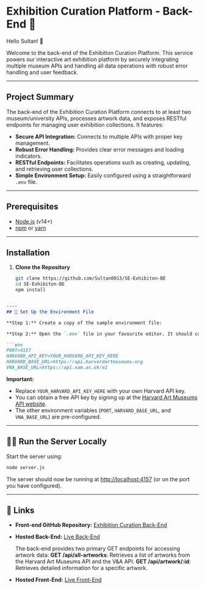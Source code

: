 # Exhibition Curation Platform - Back-End 🚀

Hello Sultan! 👑

Welcome to the back-end of the Exhibition Curation Platform. This service powers our interactive art exhibition platform by securely integrating multiple museum APIs and handling all data operations with robust error handling and user feedback.

---

## Project Summary

The back-end of the Exhibition Curation Platform connects to at least two museum/university APIs, processes artwork data, and exposes RESTful endpoints for managing user exhibition collections. It features:
- **Secure API Integration:** Connects to multiple APIs with proper key management.
- **Robust Error Handling:** Provides clear error messages and loading indicators.
- **RESTful Endpoints:** Facilitates operations such as creating, updating, and retrieving user collections.
- **Simple Environment Setup:** Easily configured using a straightforward `.env` file.

---

## Prerequisites

- [Node.js](https://nodejs.org/) (v14+)
- [npm](https://www.npmjs.com/) or [yarn](https://yarnpkg.com/)

---

## Installation

1. **Clone the Repository**  
   ```bash
   git clone https://github.com/Sultan0013/SE-Exhibiton-BE
   cd SE-Exhibiton-BE
   npm install
```markdown

----
## 🔧 Set Up the Environment File

**Step 1:** Create a copy of the sample environment file:

**Step 2:** Open the `.env` file in your favourite editor. It should contain:

```env
PORT=4157
HARVARD_API_KEY=YOUR_HARVARD_API_KEY_HERE
HARVARD_BASE_URL=https://api.harvardartmuseums.org
VNA_BASE_URL=https://api.vam.ac.uk/v2
```

**Important:**  
- Replace `YOUR_HARVARD_API_KEY_HERE` with your own Harvard API key.  
- You can obtain a free API key by signing up at the [Harvard Art Museums API website](https://docs.google.com/forms/d/e/1FAIpQLSfkmEBqH76HLMMiCC-GPPnhcvHC9aJS86E32dOd0Z8MpY2rvQ/viewform).  
- The other environment variables (`PORT`, `HARVARD_BASE_URL`, and `VNA_BASE_URL`) are pre-configured.

----
## 🏃‍♂️ Run the Server Locally

Start the server using:

```bash
node server.js
```

The server should now be running at [http://localhost:4157](http://localhost:4157) (or on the port you have configured).

----
## 🔗 Links

- **Front-end GitHub Repository:** [Exhibition Curation Back-End](https://github.com/Sultan0013/Virtual-Exhibiton)
- **Hosted Back-End:** [Live Back-End](https://se-exhibiton-be-dawn-grass-6783.fly.dev/)

   The back-end provides two primary GET endpoints for accessing artwork data:
   **GET /api/all-artworks**: Retrieves a list of artworks from the Harvard Art Museums API and the V&A API.
   **GET /api/artwork/:id**: Retrieves detailed information for a specific artwork.

- **Hosted Front-End:** [Live Front-End](https://mueseumexhibition.netlify.app/)


